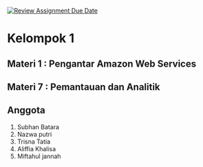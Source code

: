[![Review Assignment Due Date](https://classroom.github.com/assets/deadline-readme-button-24ddc0f5d75046c5622901739e7c5dd533143b0c8e959d652212380cedb1ea36.svg)](https://classroom.github.com/a/zpuF8vpS)
# Kelompok 1
## Materi 1 : Pengantar Amazon Web Services
## Materi 7 : Pemantauan dan Analitik
## Anggota
1. ⁠Subhan Batara
2. ⁠Nazwa putri
3. ⁠Trisna Tatia
4. ⁠Aliffia Khalisa
5. ⁠Miftahul jannah
